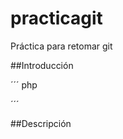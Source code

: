 # practicagit
Práctica para retomar git

##Introducción 

´´´ php
<?php 
phpinfo(); 
?>
´´´ 

##Descripción

